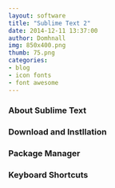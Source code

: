 ```yaml
---
layout: software
title: "Sublime Text 2"
date: 2014-12-11 13:37:00
author: Domhnall
img: 850x400.png
thumb: 75.png
categories: 
- blog 
- icon fonts
- font awesome
---
```


### About Sublime Text 

### Download and Instllation

### Package Manager

### Keyboard Shortcuts
